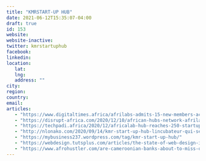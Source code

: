 ```yaml
---
title: "KMRSTART-UP HUB"
date: 2021-06-12T15:35:07-04:00
draft: true
id: 153
website: 
website-inactive: 
twitter: kmrstartuphub
facebook: 
linkedin: 
location: 
   lat: 
   lng: 
   address: ""
city: 
region: 
country: 
email: 
articles:
   - "https://www.digitaltimes.africa/afrilabs-admits-15-new-members-across-africa/"
   - "https://disrupt-africa.com/2020/12/10/african-hubs-network-afrilabs-adds-15-new-members-to-reach-240/"
   - "https://techpadi.africa/2020/12/africalab-hub-reaches-250-startup-membership/"
   - "http://nlonako.com/2020/09/14/kmr-start-up-hub-lincubateur-qui-se-voue-a-la-promotion-de-linnovation-en-zone-rurale/"
   - "https://mybusiness237.wordpress.com/tag/kmr-start-up-hub/"
   - "https://webdesign.tutsplus.com/articles/the-state-of-web-design-in-africa--cms-26756"
   - "https://www.afrohustler.com/are-cameroonian-banks-about-to-miss-out-on-digital-payments-fintech/"
---
```


